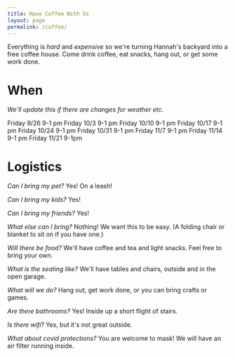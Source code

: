 ```yaml
---
title: Have Coffee With Us
layout: page
permalink: /coffee/
---
```


Everything is *hard* and *expensive* so we're turning Hannah's backyard into a free coffee house. Come drink coffee, eat snacks, hang out, or get some work done.

# When
*We'll update this if there are changes for weather etc.*

Friday 9/26 9-1 pm
Friday 10/3 9-1 pm
Friday 10/10 9-1 pm
Friday 10/17 9-1 pm
Friday 10/24 9-1 pm
Friday 10/31 9-1 pm
Friday 11/7 9-1 pm
Friday 11/14 9-1 pm
Friday 11/21 9-1pm

# Logistics
*Can I bring my pet?*
Yes! On a leash!

*Can I bring my kids?*
Yes!

*Can I bring my friends?*
Yes!

*What else can I bring?*
Nothing! We want this to be easy.
(A folding chair or blanket to sit on if you have one.)

*Will there be food?*
We'll have coffee and tea and light snacks. Feel free to bring your own.

*What is the seating like?*
We'll have tables and chairs, outside and in the open garage.

*What will we do?*
Hang out, get work done, or you can bring crafts or games.

*Are there bathrooms?*
Yes! Inside up a short flight of stairs.

*Is there wifi?*
Yes, but it's not great outside.

*What about covid protections?*
You are welcome to mask! We will have an air filter running inside.

